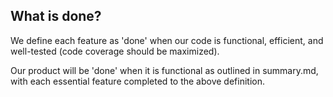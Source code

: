 ## What is done?

We define each feature as 'done' when our code is functional, efficient, and well-tested (code coverage should be maximized).

Our product will be 'done' when it is functional as outlined in summary.md, with each essential feature completed to the above definition.
